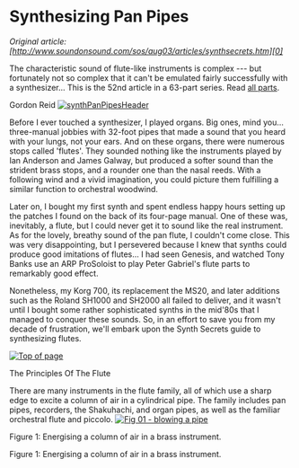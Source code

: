 # Synthesizing Pan Pipes  
_Original article: [http://www.soundonsound.com/sos/aug03/articles/synthsecrets.htm][0]_

The characteristic sound of flute-like instruments is complex --- but fortunately not so complex that it can't be emulated fairly successfully with a synthesizer... This is the 52nd article in a 63-part series. Read [all parts][1].

Gordon Reid
[![synthPanPipesHeader](http://media.soundonsound.com/sos/aug03/images/synthpanpipesheader.s.jpg)][2]

Before I ever touched a synthesizer, I played organs. Big ones, mind you... three-manual jobbies with 32-foot pipes that made a sound that you heard with your lungs, not your ears. And on these organs, there were numerous stops called 'flutes'. They sounded nothing like the instruments played by Ian Anderson and James Galway, but produced a softer sound than the strident brass stops, and a rounder one than the nasal reeds. With a following wind and a vivid imagination, you could picture them fulfilling a similar function to orchestral woodwind.

Later on, I bought my first synth and spent endless happy hours setting up the patches I found on the back of its four-page manual. One of these was, inevitably, a flute, but I could never get it to sound like the real instrument. As for the lovely, breathy sound of the pan flute, I couldn't come close. This was very disappointing, but I persevered because I knew that synths could produce good imitations of flutes... I had seen Genesis, and watched Tony Banks use an ARP ProSoloist to play Peter Gabriel's flute parts to remarkably good effect.

Nonetheless, my Korg 700, its replacement the MS20, and later additions such as the Roland SH1000 and SH2000 all failed to deliver, and it wasn't until I bought some rather sophisticated synths in the mid­'80s that I managed to conquer these sounds. So, in an effort to save you from my decade of frustration, we'll embark upon the Synth Secrets guide to synthesizing flutes.

[![Top of page](http://media.soundonsound.com/images/arttop.gif)][3]

The Principles Of The Flute

There are many instruments in the flute family, all of which use a sharp edge to excite a column of air in a cylindrical pipe. The family includes pan pipes, recorders, the Shakuhachi, and organ pipes, as well as the familiar orchestral flute and piccolo.
[![Fig 01 - blowing a pipe](http://media.soundonsound.com/sos/aug03/images/fig01blowingapipe.s.jpg)][4]

Figure 1: Energising a column of air in a brass instrument.

Figure 1: Energising a column of air in a brass instrument.



[0]: http://www.soundonsound.com/sos/aug03/articles/synthsecrets.htm
[1]: /search?url=%2Fsearch&Keyword=%22synth+secrets%22&Words=All&Summary=Yes
[2]: http://media.soundonsound.com/sos/aug03/images/synthpanpipesheader.l.jpg
[3]: #Top
[4]: http://media.soundonsound.com/sos/aug03/images/fig01blowingapipe.l.jpg